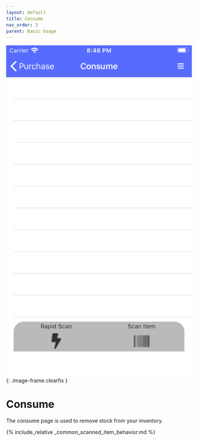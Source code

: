 ```yaml
---
layout: default
title: Consume
nav_order: 3
parent: Basic Usage
---
```


![Consume Page](./assets/consume_page.png)
{: .image-frame.clearfix }

# Consume
The consume page is used to remove stock from your inventory.

{% include_relative _common_scanned_item_behavior.md %}

